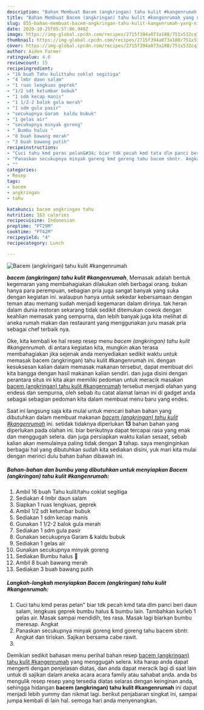 ```yaml
---
description: "Bahan Membuat Bacem (angkringan) tahu kulit #kangenrumah yang nikmat"
title: "Bahan Membuat Bacem (angkringan) tahu kulit #kangenrumah yang nikmat"
slug: 855-bahan-membuat-bacem-angkringan-tahu-kulit-kangenrumah-yang-nikmat
date: 2020-10-25T05:57:06.940Z
image: https://img-global.cpcdn.com/recipes/2715f394a073a188/751x532cq70/bacem-angkringan-tahu-kulit-kangenrumah-foto-resep-utama.jpg
thumbnail: https://img-global.cpcdn.com/recipes/2715f394a073a188/751x532cq70/bacem-angkringan-tahu-kulit-kangenrumah-foto-resep-utama.jpg
cover: https://img-global.cpcdn.com/recipes/2715f394a073a188/751x532cq70/bacem-angkringan-tahu-kulit-kangenrumah-foto-resep-utama.jpg
author: Aiden Farmer
ratingvalue: 4.6
reviewcount: 15
recipeingredient:
- "16 buah Tahu kulittahu coklat segitiga"
- "4 lmbr daun salam"
- "1 ruas lengkuas geprek"
- "1/2 sdt ketumbar bubuk"
- "1 sdm kecap manis"
- "1 1/2-2 balok gula merah"
- "1 sdm gula pasir"
- "secukupnya Garam  kaldu bubuk"
- "1 gelas air"
- "secukupnya minyak goreng"
- " Bumbu halus "
- "8 buah bawang merah"
- "3 buah bawang putih"
recipeinstructions:
- "Cuci tahu kmd peras pelan&#34; biar tdk pecah kmd tata dlm panci beri daun salam, lengkuas geprek bumbu halus &amp; bumbu lain. Tambahkan kurleb 1 gelas air. Masak sampai mendidih, tes rasa. Masak lagi biarkan bumbu meresap. Angkat"
- "Panaskan secukupnya minyak goreng kmd goreng tahu bacem sbntr. Angkat dan tiriskan. Sajikan bersama cabe rawit."
- ""
categories:
- Resep
tags:
- bacem
- angkringan
- tahu

katakunci: bacem angkringan tahu 
nutrition: 163 calories
recipecuisine: Indonesian
preptime: "PT29M"
cooktime: "PT42M"
recipeyield: "4"
recipecategory: Lunch

---
```



![Bacem (angkringan) tahu kulit #kangenrumah](https://img-global.cpcdn.com/recipes/2715f394a073a188/751x532cq70/bacem-angkringan-tahu-kulit-kangenrumah-foto-resep-utama.jpg)

<b><i>bacem (angkringan) tahu kulit #kangenrumah</i></b>, Memasak adalah bentuk kegemaran yang membahagiakan dilakukan oleh berbagai orang. bukan hanya para perempuan, sebagian pria juga sangat banyak yang suka dengan kegiatan ini. walaupun hanya untuk sekedar kebersamaan dengan teman atau memang sudah menjadi kegemaran dalam dirinya. tak heran dalam dunia restoran sekarang tidak sedikit ditemukan cowok dengan keahlian memasak yang sempurna, dan lebih banyak juga kita melihat di aneka rumah makan dan restaurant yang menggunakan juru masak pria sebagai chef terbaik nya.



Oke, kita kembali ke hal resep resep menu <i>bacem (angkringan) tahu kulit #kangenrumah</i>. di antara kegiatan kita, mungkin akan terasa membahagiakan jika sejenak anda menyediakan sedikit waktu untuk memasak bacem (angkringan) tahu kulit #kangenrumah ini. dengan kesuksesan kalian dalam memasak makanan tersebut, dapat membuat diri kita bangga dengan hasil makanan kalian sendiri. dan juga disini dengan perantara situs ini kita akan memiliki pedoman untuk meracik masakan <u>bacem (angkringan) tahu kulit #kangenrumah</u> tersebut menjadi olahan yang endess dan sempurna, oleh sebab itu catat alamat laman ini di gadget anda sebagai sebagian pedoman kita dalam membuat menu baru yang endes.


Saat ini langsung saja kita mulai untuk mencari bahan bahan yang dibutuhkan dalam membuat makanan <u><i>bacem (angkringan) tahu kulit #kangenrumah</i></u> ini. setidak tidaknya diperlukan <b>13</b> bahan bahan yang diperlukan pada olahan ini. biar berikutnya dapat tercapai rasa yang enak dan menggugah selera. dan juga persiapkan waktu kalian sesaat, sebab kalian akan memulainya paling tidak dengan <b>3</b> tahap. saya menginginkan berbagai hal yang dibutuhkan sudah kita sediakan disini, yuk mari kita mulai dengan merinci dulu bahan bahan dibawah ini.

<!--inarticleads1-->

##### Bahan-bahan dan bumbu yang dibutuhkan untuk menyiapkan Bacem (angkringan) tahu kulit #kangenrumah:

1. Ambil 16 buah Tahu kulit/tahu coklat segitiga
1. Sediakan 4 lmbr daun salam
1. Siapkan 1 ruas lengkuas, geprek
1. Ambil 1/2 sdt ketumbar bubuk
1. Sediakan 1 sdm kecap manis
1. Gunakan 1 1/2-2 balok gula merah
1. Sediakan 1 sdm gula pasir
1. Gunakan secukupnya Garam &amp; kaldu bubuk
1. Sediakan 1 gelas air
1. Gunakan secukupnya minyak goreng
1. Sediakan  Bumbu halus 🌼
1. Ambil 8 buah bawang merah
1. Sediakan 3 buah bawang putih




<!--inarticleads2-->

##### Langkah-langkah menyiapkan Bacem (angkringan) tahu kulit #kangenrumah:

1. Cuci tahu kmd peras pelan&#34; biar tdk pecah kmd tata dlm panci beri daun salam, lengkuas geprek bumbu halus &amp; bumbu lain. Tambahkan kurleb 1 gelas air. Masak sampai mendidih, tes rasa. Masak lagi biarkan bumbu meresap. Angkat
1. Panaskan secukupnya minyak goreng kmd goreng tahu bacem sbntr. Angkat dan tiriskan. Sajikan bersama cabe rawit.
1. 




Demikian sedikit bahasan menu perihal bahan resep <u>bacem (angkringan) tahu kulit #kangenrumah</u> yang menggugah selera. kita harap anda dapat mengerti dengan penjelasan diatas, dan anda dapat meracik lagi di saat lain untuk di sajikan dalam aneka acara acara family atau sahabat anda. anda bs mengulik resep resep yang tersedia diatas selaras dengan keinginan anda, sehingga hidangan <b>bacem (angkringan) tahu kulit #kangenrumah</b> ini dapat menjadi lebih yummy dan nikmat lagi. berikut penjabaran singkat ini, sampai jumpa kembali di lain hal. semoga hari anda menyenangkan.
